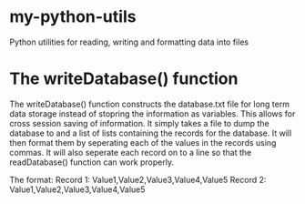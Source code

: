 # my-python-utils
Python utilities for reading, writing and formatting data into files


# The writeDatabase() function
The writeDatabase() function constructs the database.txt file for long term data storage instead of stopring the information as variables. This allows for cross session saving of information. It simply takes a file to dump the database to and a list of lists containing the records for the database. It will then format them by seperating each of the values in the records using commas. It will also seperate each record on to a line so that the readDatabase() function can work properly.

The format:
Record 1: Value1,Value2,Value3,Value4,Value5
Record 2: Value1,Value2,Value3,Value4,Value5
